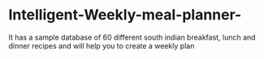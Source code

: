# Intelligent-Weekly-meal-planner-
It has a sample database of 60 different south indian breakfast, lunch and dinner recipes and will help you to create a weekly plan
